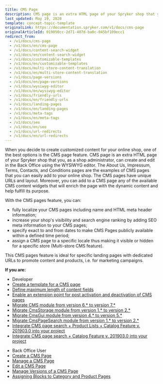 ```yaml
---
title: CMS Page
description: CMS page is an extra HTML page of your Spryker shop that you can create and edit in the Back Office using the WYSIWYG editor.
last_updated: May 19, 2020
template: concept-topic-template
originalLink: https://documentation.spryker.com/v1/docs/cms-page
originalArticleId: 019050cc-2d71-407d-ba0c-045bf109ecc1
redirect_from:
  - /v1/docs/cms-page
  - /v1/docs/en/cms-page
  - /v1/docs/content-search-widget
  - /v1/docs/en/content-search-widget
  - /v1/docs/customizable-templates
  - /v1/docs/en/customizable-templates
  - /v1/docs/multi-store-content-translation
  - /v1/docs/en/multi-store-content-translation
  - /v1/docs/page-versions
  - /v1/docs/en/page-versions
  - /v1/docs/wysiwyg-editor
  - /v1/docs/en/wysiwyg-editor
  - /v1/docs/friendly-urls
  - /v1/docs/en/friendly-urls
  - /v1/docs/landing-pages
  - /v1/docs/en/landing-pages
  - /v1/docs/meta-tags
  - /v1/docs/en/meta-tags
  - /v1/docs/seo
  - /v1/docs/en/seo
  - /v1/docs/url-redirects
  - /v1/docs/en/url-redirects
---
```


When you decide to create customized content for your online shop, one of the best options is the CMS page feature. CMS page is an extra HTML page of your Spryker shop that you, as a shop administrator, can create and edit in the Back Office using the WYSIWYG editor. The About Us, Impressum, Terms, Contacts, and Conditions pages are the examples of CMS pages that you can easily add to your online shop. The CMS pages have unique URLs and layout. Moreover, you can add to a CMS page any of the available CMS content widgets that will enrich the page with the dynamic content and help fulfill its purpose.

With the CMS pages feature, you can:

* fully localize your CMS pages including name and HTML meta header information;
* increase your shop's visibility and search engine ranking by adding SEO meta information to your CMS pages;
* specify exact to and from dates to make CMS Pages publicly available within a defined time period;
* assign a CMS page to a specific locale thus making it visible or hidden for a specific store (Multi-store CMS feature).

This CMS pages feature is ideal for specific landing pages with dedicated URLs to promote content and products, i.e. for marketing campaigns.

**If you are:**

<div class="mr-container">
    <div class="mr-list-container">
        <!-- col1 -->
        <div class="mr-col">
            <ul class="mr-list mr-list-green">
                <li class="mr-title">Developer</li>
                 <li><a href="/docs/scos/dev/tutorials-and-howtos/howtos/feature-howtos/cms/howto-create-cms-templates.html" class="mr-link"> Create a template for a CMS page</a></li>
  <li><a href="/docs/scos/dev/tutorials-and-howtos/howtos/howto-define-the-maximum-size-of-content-fields.html" class="mr-link">Define maximum length of content fields</a></li>
<li><a href="/docs/scos/dev/feature-walkthroughs/{{page.version}}/cms-feature-walkthrough/cms-extension-points-reference-information.html" class="mr-link">Enable an extension point for post activation and deactivation of CMS pages</a></li>
<li><a href="/docs/scos/dev/module-migration-guides/migration-guide-cms.html#upgrading-from-version-6-to-version-7" class="mr-link">Migrate CMS module from version 6.* to version 7.*</a></li>
 <li><a href=/docs/scos/dev/module-migration-guides/migration-guide-cmsstorage.html" class="mr-link">Migrate CmsStorage module from version 1.* to version 2.*</a></li><li><a href="/docs/scos/dev/module-migration-guides/migration-guide-cmsgui.html" class="mr-link">Migrate CmsGui module from version 4.* to version 5.*</a></li>
 </li><li><a href="/docs/scos/dev/module-migration-guides/migration-guide-cmspagesearch.html" class="mr-link">Migrate CmsPageSearch module from version 1.* to version 2.*</a></li>
            <li><a href="/docs/scos/dev/feature-integration-guides/201903.0/cms-product-lists-catalog-feature-integration.html" class="mr-link">Integrate CMS page search + Product Lists + Catalog Feature v. 201903.0 into your project </a></li>
  </li><li><a href="/docs/scos/dev/feature-integration-guides/201903.0/cms-catalog-feature-integration.html" class="mr-link">Integrate CMS page search + Catalog Feature v. 201903.0 into your project</a></li>
   </ul>
        </div>
        <!-- col3 -->
        <div class="mr-col">
            <ul class="mr-list mr-list-red">
                <li class="mr-title">Back Office User</li>
                  </li><li><a href="/docs/scos/user/back-office-user-guides/{{page.version}}/content/pages/creating-cms-pages.html" class="mr-link">Create a CMS Page</a></li>
     </li><li><a href="/docs/scos/user/back-office-user-guides/{{page.version}}/content/pages/managing-cms-pages.html" class="mr-link">Manage a CMS Page</a></li>
  </li><li><a href="/docs/scos/user/back-office-user-guides/{{page.version}}/content/pages/editing-cms-pages.html" class="mr-link">Edit a CMS Page</a></li>
    </li><li><a href="/docs/scos/user/back-office-user-guides/{{page.version}}/content/pages/managing-cms-page-versions.html" class="mr-link">Manage Versions of a CMS Page</a></li>
    </li><li><a href="/docs/scos/user/back-office-user-guides/{{page.version}}/content/pages/assigning-blocks-to-category-and-product-pages.html" class="mr-link">Assigning Blocks to Category and Product Pages</a></li>
